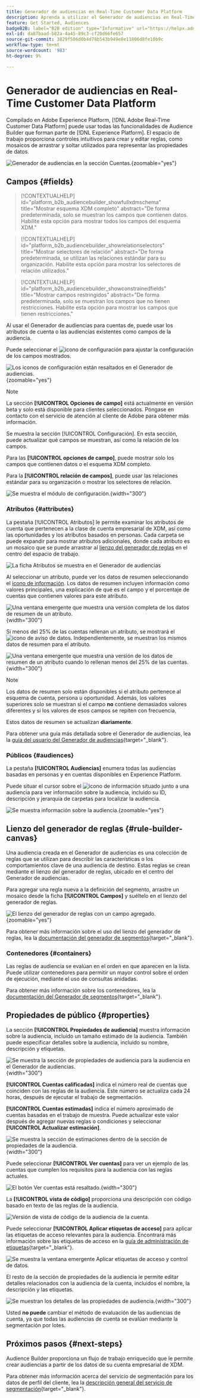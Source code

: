 ```yaml
---
title: Generador de audiencias en Real-Time Customer Data Platform
description: Aprenda a utilizar el Generador de audiencias en Real-Time Customer Data Platform para crear audiencias.
feature: Get Started, Audiences
badgeB2B: label="B2B edition" type="Informative" url="https://helpx.adobe.com/es/legal/product-descriptions/real-time-customer-data-platform-b2b-edition-prime-and-ultimate-packages.html newtab=true"
exl-id: da87baad-b82a-4a45-89c3-cf20d66fe657
source-git-commit: 3829f506d0b4d78b543b949e8e11806d8fe10b9c
workflow-type: tm+mt
source-wordcount: '983'
ht-degree: 9%

---
```


# Generador de audiencias en Real-Time Customer Data Platform

Compilado en Adobe Experience Platform, [!DNL Adobe Real-Time Customer Data Platform] puede usar todas las funcionalidades de Audience Builder que forman parte de [!DNL Experience Platform]. El espacio de trabajo proporciona controles intuitivos para crear y editar reglas, como mosaicos de arrastrar y soltar utilizados para representar las propiedades de datos.

![Generador de audiencias en la sección Cuentas.](../assets/segmentation/audience-builder/audience-builder.png){zoomable="yes"}

## Campos {#fields}

>[!CONTEXTUALHELP]
>id="platform_b2b_audiencebuilder_showfullxdmschema"
>title="Mostrar esquema XDM completo"
>abstract="De forma predeterminada, solo se muestran los campos que contienen datos. Habilite esta opción para mostrar todos los campos del esquema XDM."

>[!CONTEXTUALHELP]
>id="platform_b2b_audiencebuilder_showrelationselectors"
>title="Mostrar selectores de relación"
>abstract="De forma predeterminada, se utilizan las relaciones estándar para su organización. Habilite esta opción para mostrar los selectores de relación utilizados."

>[!CONTEXTUALHELP]
>id="platform_b2b_audiencebuilder_showconstrainedfields"
>title="Mostrar campos restringidos"
>abstract="De forma predeterminada, solo se muestran los campos que no tienen restricciones. Habilite esta opción para mostrar los campos que tienen restricciones."

Al usar el Generador de audiencias para cuentas de, puede usar los atributos de cuenta o las audiencias existentes como campos de la audiencia.

Puede seleccionar el ![icono de configuración](../../images/icons/settings.png) para ajustar la configuración de los campos mostrados.

![Los iconos de configuración están resaltados en el Generador de audiencias.](../assets/segmentation/audience-builder/select-settings.png){zoomable="yes"}

>[!NOTE]
>
>La sección **[!UICONTROL Opciones de campo]** está actualmente en versión beta y solo está disponible para clientes seleccionados. Póngase en contacto con el servicio de atención al cliente de Adobe para obtener más información.

Se muestra la sección [!UICONTROL Configuración]. En esta sección, puede actualizar qué campos se muestran, así como la relación de los campos.

Para las **[!UICONTROL opciones de campo]**, puede mostrar solo los campos que contienen datos o el esquema XDM completo.

Para la **[!UICONTROL relación de campos]**, puede usar las relaciones estándar para su organización o mostrar los selectores de relación.

![Se muestra el módulo de configuración.](../assets/segmentation/audience-builder/settings.png){width="300"}

### Atributos {#attributes}

La pestaña [!UICONTROL Atributos] le permite examinar los atributos de cuenta que pertenecen a la clase de cuenta empresarial de XDM, así como las oportunidades y los atributos basados en personas. Cada carpeta se puede expandir para mostrar atributos adicionales, donde cada atributo es un mosaico que se puede arrastrar al [lienzo del generador de reglas](#rule-builder-canvas) en el centro del espacio de trabajo.

![La ficha Atributos se muestra en el Generador de audiencias](../assets/segmentation/audience-builder/attributes.png)

Al seleccionar un atributo, puede ver los datos de resumen seleccionando el [icono de información](../../images/icons/info.png). Los datos de resumen incluyen información como valores principales, una explicación de qué es el campo y el porcentaje de cuentas que contienen valores para este atributo.

![Una ventana emergente que muestra una versión completa de los datos de resumen de un atributo.](../assets/segmentation/audience-builder/full-summary-data.png){width="300"}

Si menos del 25% de las cuentas rellenan un atributo, se mostrará el ![icono de aviso de datos](../../images/icons/data-notice.png). Independientemente, se muestran los mismos datos de resumen para el atributo.

![Una ventana emergente que muestra una versión de los datos de resumen de un atributo cuando lo rellenan menos del 25% de las cuentas.](../assets/segmentation/audience-builder/empty-summary-data.png){width="300"}

>[!NOTE]
>
>Los datos de resumen solo están disponibles si el atributo pertenece al esquema de cuenta, persona u oportunidad. Además, los valores superiores solo se muestran si el campo **no** contiene demasiados valores diferentes y si los valores de esos campos se repiten con frecuencia.
>
>Estos datos de resumen se actualizan **diariamente**.

Para obtener una guía más detallada sobre el Generador de audiencias, lea la [guía del usuario del Generador de audiencias](../../segmentation/ui/segment-builder.md){target="_blank"}.

### Públicos {#audiences}

La pestaña **[!UICONTROL Audiencias]** enumera todas las audiencias basadas en personas y en cuentas disponibles en Experience Platform.

Puede situar el cursor sobre el ![icono de información](../../images/icons/info.png) situado junto a una audiencia para ver información sobre la audiencia, incluido su ID, descripción y jerarquía de carpetas para localizar la audiencia.

![Se muestra información sobre la audiencia.](../assets/segmentation/audience-builder/audience-information.png){zoomable="yes"}

## Lienzo del generador de reglas {#rule-builder-canvas}

Una audiencia creada en el Generador de audiencias es una colección de reglas que se utilizan para describir las características o los comportamientos clave de una audiencia de destino. Estas reglas se crean mediante el lienzo del generador de reglas, ubicado en el centro del Generador de audiencias.

Para agregar una regla nueva a la definición del segmento, arrastre un mosaico desde la ficha **[!UICONTROL Campos]** y suéltelo en el lienzo del generador de reglas.

![El lienzo del generador de reglas con un campo agregado.](../assets/segmentation/audience-builder/added-field.png){zoomable="yes"}

Para obtener más información sobre el uso del lienzo del generador de reglas, lea la [documentación del generador de segmentos](../../segmentation/ui/segment-builder.md#rule-builder-canvas){target="_blank"}.

### Contenedores {#containers}

Las reglas de audiencia se evalúan en el orden en que aparecen en la lista. Puede utilizar contenedores para permitir un mayor control sobre el orden de ejecución, mediante el uso de consultas anidadas.

Para obtener más información sobre los contenedores, lea la [documentación del Generador de segmentos](../../segmentation/ui/segment-builder.md#containers){target="_blank"}.

## Propiedades de público {#properties}

La sección **[!UICONTROL Propiedades de audiencia]** muestra información sobre la audiencia, incluido un tamaño estimado de la audiencia. También puede especificar detalles sobre la audiencia, incluido su nombre, descripción y etiquetas.

![Se muestra la sección de propiedades de audiencia para la audiencia en el Generador de audiencias.](../assets/segmentation/audience-builder/audience-properties.png){width="300"}

**[!UICONTROL Cuentas calificadas]** indica el número real de cuentas que coinciden con las reglas de la audiencia. Este número se actualiza cada 24 horas, después de ejecutar el trabajo de segmentación.

**[!UICONTROL Cuentas estimadas]** indica el número aproximado de cuentas basadas en el trabajo de muestra. Puede actualizar este valor después de agregar nuevas reglas o condiciones y seleccionar **[!UICONTROL Actualizar estimación]**.

![Se muestra la sección de estimaciones dentro de la sección de propiedades de la audiencia.](../assets/segmentation/audience-builder/account-estimates.png){width="300"}

Puede seleccionar **[!UICONTROL Ver cuentas]** para ver un ejemplo de las cuentas que cumplen los requisitos para la audiencia con las reglas actuales.

![El botón Ver cuentas está resaltado.](../assets/segmentation/audience-builder/view-accounts.png){width="300"}

La **[!UICONTROL vista de código]** proporciona una descripción con código basado en texto de las reglas de la audiencia.

![Versión de vista de código de la audiencia de la cuenta.](../assets/segmentation/audience-builder/code-view.png)

Puede seleccionar **[!UICONTROL Aplicar etiquetas de acceso]** para aplicar las etiquetas de acceso relevantes para la audiencia. Encontrará más información sobre las etiquetas de acceso en la [guía de administración de etiquetas](../../access-control/abac/ui/labels.md){target="_blank"}.

![Se muestra la ventana emergente Aplicar etiquetas de acceso y control de datos.](../assets/segmentation/audience-builder/apply-access-labels.png)

El resto de la sección de propiedades de la audiencia le permite editar detalles relacionados con la audiencia de la cuenta, incluidos el nombre, la descripción y las etiquetas.

![Se muestran los detalles de las propiedades de audiencia.](../assets/segmentation/audience-builder/audience-details.png){width="300"}

Usted **no puede** cambiar el método de evaluación de las audiencias de cuenta, ya que todas las audiencias de cuenta se evalúan mediante la segmentación por lotes.

## Próximos pasos {#next-steps}

Audience Builder proporciona un flujo de trabajo enriquecido que le permite crear audiencias a partir de los datos de su cuenta empresarial de XDM.

Para obtener más información acerca del servicio de segmentación para los datos de perfil del cliente, lea la [descripción general del servicio de segmentación](../../segmentation/home.md){target="_blank"}.
